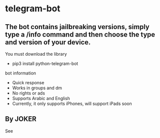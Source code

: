 # telegram-bot
The bot contains jailbreaking versions, simply type a /info command and then choose the type and version of your device.
-
You must download the library
- pip3 install python-telegram-bot

bot information
- Quick response
- Works in groups and dm
- No rights or ads
- Supports Arabic and English
- Currently, it only supports iPhones, will support iPads soon

By JOKER 
-
See
